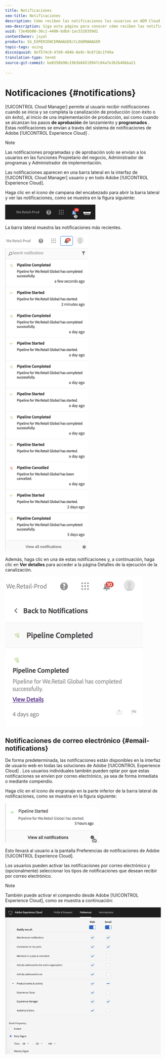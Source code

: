```yaml
---
title: Notificaciones
seo-title: Notificaciones
description: Cómo reciben las notificaciones los usuarios en AEM Cloud Manager
seo-description: Siga esta página para conocer cómo reciben las notificaciones los usuarios cuando se inicia y se completa una canalización (con éxito o sin éxito) en AEM Cloud Manager.
uuid: 73e4bb80-36c1-4408-bdbd-1ac5328359d1
contentOwner: jsyal
products: SG_EXPERIENCEMANAGER/CLOUDMANAGER
topic-tags: using
discoiquuid: 8ef574c8-47d9-404b-8e9c-9c6716c1f49a
translation-type: tm+mt
source-git-commit: be0350b98c19b3b84519947c04a7e362b46bba21

---
```



# Notificaciones {#notifications}

[!UICONTROL Cloud Manager] permite al usuario recibir notificaciones cuando se inicia y se completa la canalización de producción (con éxito o sin éxito), al inicio de una implementación de producción, así como cuando se alcanzan los pasos **de aprobación** de lanzamiento y **programados** . Estas notificaciones se envían a través del sistema de notificaciones de Adobe [!UICONTROL Experience Cloud] .

>[!NOTE]
>
>Las notificaciones programadas y de aprobación solo se envían a los usuarios en las funciones Propietario del negocio, Administrador de programas y Administrador de implementación.

Las notificaciones aparecen en una barra lateral en la interfaz de [!UICONTROL Cloud Manager] usuario y en todo Adobe [!UICONTROL Experience Cloud].

Haga clic en el icono de campana del encabezado para abrir la barra lateral y ver las notificaciones, como se muestra en la figura siguiente:

![](assets/image2018-7-12_11-52-40.png)

La barra lateral muestra las notificaciones más recientes.

![](assets/screen_shot_2018-07-20at91406pm.png)

Además, haga clic en una de estas notificaciones y, a continuación, haga clic en **Ver detalles** para acceder a la página Detalles de la ejecución de la canalización.

![](assets/screen_shot_2018-08-14at43503pm.png)

## Notificaciones de correo electrónico {#email-notifications}

De forma predeterminada, las notificaciones están disponibles en la interfaz de usuario web en todas las soluciones de Adobe [!UICONTROL Experience Cloud] . Los usuarios individuales también pueden optar por que estas notificaciones se envíen por correo electrónico, ya sea de forma inmediata o mediante compendio.

Haga clic en el icono de engranaje en la parte inferior de la barra lateral de notificaciones, como se muestra en la figura siguiente:

![](assets/image2018-7-12_12-8-19.png)

Esto llevará al usuario a la pantalla Preferencias de notificaciones de Adobe [!UICONTROL Experience Cloud].

Los usuarios pueden activar las notificaciones por correo electrónico y (opcionalmente) seleccionar los tipos de notificaciones que desean recibir por correo electrónico.

>[!NOTE]
>
>También puede activar el compendio desde Adobe [!UICONTROL Experience Cloud], como se muestra a continuación:

![](assets/image2018-7-12_12-10-51.png)
